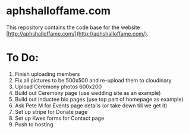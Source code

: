 # aphshalloffame.com

This repository contains the code base for the website [http://aphshalloffame.com/](http://aphshalloffame.com/).

# To Do:

1. Finish uploading members
2. Fix all pictures to be 500x500 and re-upload them to cloudinary
3. Upload Ceremony photos 600x200
4. Build out Ceremony page (use wedding site as an example)
5. Build out Inductee bio pages (use top part of homepage as example)
6. Ask Pete M for Events page details (or take down till we get it)
7. Set up stripe for Donate page
8. Set up Kwes forms for Contact page
9. Push to hosting
